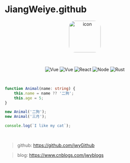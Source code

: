 # JiangWeiye.github

<p align="center">
  <img src="https://cdn.jsdelivr.net/gh/jwyGithub/jwyGithub/avatars.png" alt="icon" width="100" style="border-radius:20px">
</p>

<br>
<p align="center">
  <img src="https://img.shields.io/badge/Vue%402-brightgreen" alt='Vue'>
  <img src="https://img.shields.io/badge/Vue%403-blue" alt='Vue'>
  <img src="https://img.shields.io/badge/React-yellow" alt='React'>
  <img src="https://img.shields.io/badge/Node-red" alt='Node'>
  <img src="https://img.shields.io/badge/Rust-yellowgreen" alt='Rust'>
</p>
<br>

```typescript
function Animal(name: string) {
    this.name = name ?? '二狗';
    this.age = 5;
}

new Animal('二狗');
new Animal('三月');

console.log(`I like my cat`);
```

<br>

> github: https://github.com/jwyGithub

> blog: https://www.cnblogs.com/jwyblogs

<br>

